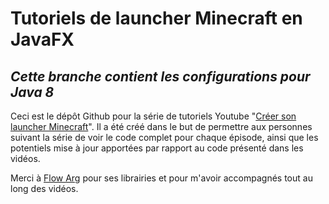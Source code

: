 # Tutoriels de launcher Minecraft en JavaFX

## ***Cette branche contient les configurations pour Java 8***

Ceci est le dépôt Github pour la série de tutoriels Youtube "[Créer son launcher Minecraft](https://www.youtube.com/playlist?list=PL4Iry42iWxQQo-xMzk2BRO1YOoHgG-slU)".
Il a été créé dans le but de permettre aux personnes suivant la série de voir le code complet pour chaque épisode, ainsi que 
les potentiels mise à jour apportées par rapport au code présenté dans les vidéos.

Merci à [Flow Arg](https://github.com/FlowArg) pour ses librairies et pour m'avoir accompagnés tout au long des vidéos. 
